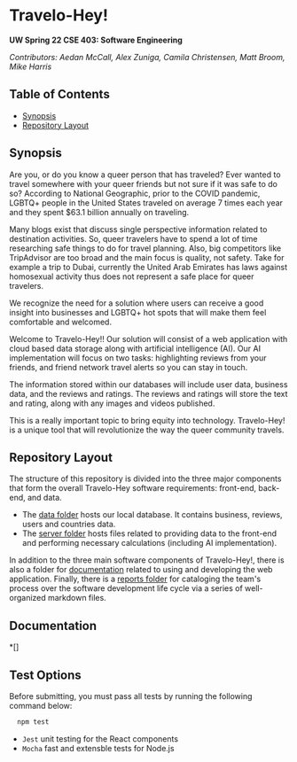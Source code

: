 # Travelo-Hey!

**UW Spring 22 CSE 403: Software Engineering**

*Contributors: Aedan McCall, Alex Zuniga, Camila Christensen, Matt Broom, Mike Harris*

## Table of Contents

- [Synopsis](#Synopsis)
- [Repository Layout](#Repository-Layout)

## Synopsis

Are you, or do you know a queer person that has traveled? Ever wanted to travel somewhere with your queer friends but not sure if it was safe to do so? According to National Geographic, prior to the COVID pandemic, LGBTQ+ people in the United States traveled on average 7 times each year and they spent $63.1 billion annually on traveling.

Many blogs exist that discuss single perspective information related to destination activities. So, queer travelers have to spend a lot of time researching safe things to do for travel planning.
Also, big competitors like TripAdvisor are too broad and the main focus is quality, not safety. Take for example a trip to Dubai, currently the United Arab Emirates has laws against homosexual activity thus does not represent a safe place for queer travelers.

We recognize the need for a solution where users can receive a good insight into businesses and LGBTQ+ hot spots that will make them feel comfortable and welcomed.

Welcome to Travelo-Hey!! Our solution will consist of a web application with cloud based data storage along with artificial intelligence (AI). Our AI implementation will focus on two tasks: highlighting reviews from your friends, and friend network travel alerts so you can stay in touch.

The information stored within our databases will include user data, business data, and the reviews and ratings. The reviews and ratings will store the text and rating, along with any images and videos published.

This is a really important topic to bring equity into technology. Travelo-Hey! is a unique tool that will revolutionize the way the queer community travels.

## Repository Layout

The structure of this repository is divided into the three major components that form the overall Travelo-Hey software requirements: front-end, back-end, and data.

* The [data folder](https://github.com/aedanmc/travelo-hey/tree/main/data) hosts our local database. It contains business, reviews, users and countries data.
* The [server folder](https://github.com/aedanmc/travelo-hey/tree/main/server) hosts files related to providing data to the front-end and performing necessary calculations (including AI implementation).


In addition to the three main software components of Travelo-Hey!, there is also a folder for [documentation](https://github.com/aedanmc/travelo-hey/tree/main/documentation) related to using and developing the web application. Finally, there is a [reports folder](https://github.com/aedanmc/travelo-hey/tree/main/reports) for cataloging the team's process over the software development life cycle via a series of well-organized markdown files.

## Documentation

*[]

## Test Options

Before submitting, you must pass all tests by running the following command below:

```sh
  npm test
```
* `Jest` unit testing for the React components
* `Mocha` fast and extensble tests for Node.js
